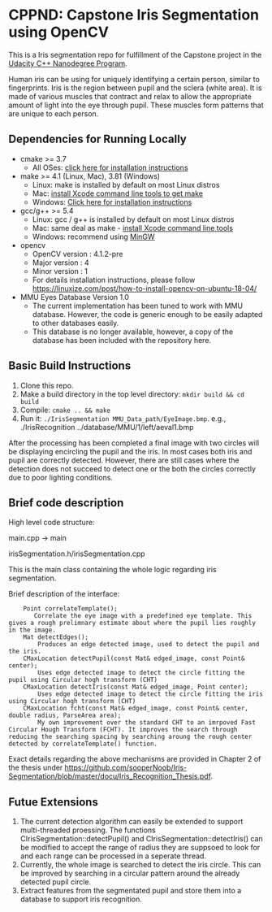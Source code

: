 # CPPND: Capstone Iris Segmentation using OpenCV

This is a Iris segmentation repo for fulfillment of the Capstone project in the [Udacity C++ Nanodegree Program](https://www.udacity.com/course/c-plus-plus-nanodegree--nd213).

Human iris can be using for uniquely identifying a certain person, similar to fingerprints. Iris is the region between pupil and the sclera (white area). It is made of various muscles that contract and relax to allow the appropriate amount of light into the eye through pupil. These muscles form patterns that are unique to each person.

## Dependencies for Running Locally
* cmake >= 3.7
  * All OSes: [click here for installation instructions](https://cmake.org/install/)
* make >= 4.1 (Linux, Mac), 3.81 (Windows)
  * Linux: make is installed by default on most Linux distros
  * Mac: [install Xcode command line tools to get make](https://developer.apple.com/xcode/features/)
  * Windows: [Click here for installation instructions](http://gnuwin32.sourceforge.net/packages/make.htm)
* gcc/g++ >= 5.4
  * Linux: gcc / g++ is installed by default on most Linux distros
  * Mac: same deal as make - [install Xcode command line tools](https://developer.apple.com/xcode/features/)
  * Windows: recommend using [MinGW](http://www.mingw.org/)
* opencv 
  * OpenCV version : 4.1.2-pre
  * Major version : 4
  * Minor version : 1
  * For details installation instructions, please follow https://linuxize.com/post/how-to-install-opencv-on-ubuntu-18-04/
* MMU Eyes Database Version 1.0
  * The current implementation has been tuned to work with MMU database. However, the code is generic enough to be easily adapted to other databases easily.
  * This database is no longer available, however, a copy of the database has been included with the repository here.
## Basic Build Instructions

1. Clone this repo.
2. Make a build directory in the top level directory: `mkdir build && cd build`
3. Compile: `cmake .. && make`
4. Run it: `./IrisSegmentation MMU_Data_path/EyeImage.bmp`.
   e.g., ./IrisRecognition ../database/MMU/1/left/aeval1.bmp
   
After the processing has been completed a final image with two circles will be displaying encircling the pupil and the iris. In most cases both iris and pupil are correctly detected. However, there are still cases where the detection does not succeed to detect one or the both the circles correctly due to poor lighting conditions.

## Brief code description

High level code structure:

 main.cpp  ->  main

 irisSegmentation.h/irisSegmentation.cpp

 This is the main class containing the whole logic regarding iris segmentation. 
 
   Brief description of the interface:
   
        Point correlateTemplate();
           Correlate the eye image with a predefined eye template. This gives a rough prelimnary estimate about where the pupil lies roughly in the image.
        Mat detectEdges();
            Produces an edge detected image, used to detect the pupil and the iris.
        CMaxLocation detectPupil(const Mat& edged_image, const Point& center);
            Uses edge detected image to detect the circle fitting the pupil using Circular hogh transform (CHT)
        CMaxLocation detectIris(const Mat& edged_image, Point center);
            Uses edge detected image to detect the circle fitting the iris using Circular hogh transform (CHT)
        CMaxLocation fcht(const Mat& edged_image, const Point& center, double radius, ParseArea area);
            My own improvement over the standard CHT to an imrpoved Fast Circular Hough Transform (FCHT). It improves the search through reducing the searching spacing by searching aroung the rough center detected by correlateTemplate() function. 

Exact details regarding the above mechanisms are provided in Chapter 2 of the thesis under https://github.com/sooperNoob/Iris-Segmentation/blob/master/docu/Iris_Recognition_Thesis.pdf.

## Futue Extensions
1. The current detection algorithm can easily be extended to support multi-threaded proessing. The functions CIrisSegmentation::detectPupil() and CIrisSegmentation::detectIris() can be modified to accept the range of radius they are suppsoed to look for and each range can be processed in a seperate thread.
2. Currently, the whole image is searched to detect the iris circle. This can be improved by searching in a circular pattern around the already detected pupil circle. 
3. Extract features from the segmentated pupil and store them into a database to support iris recognition.
